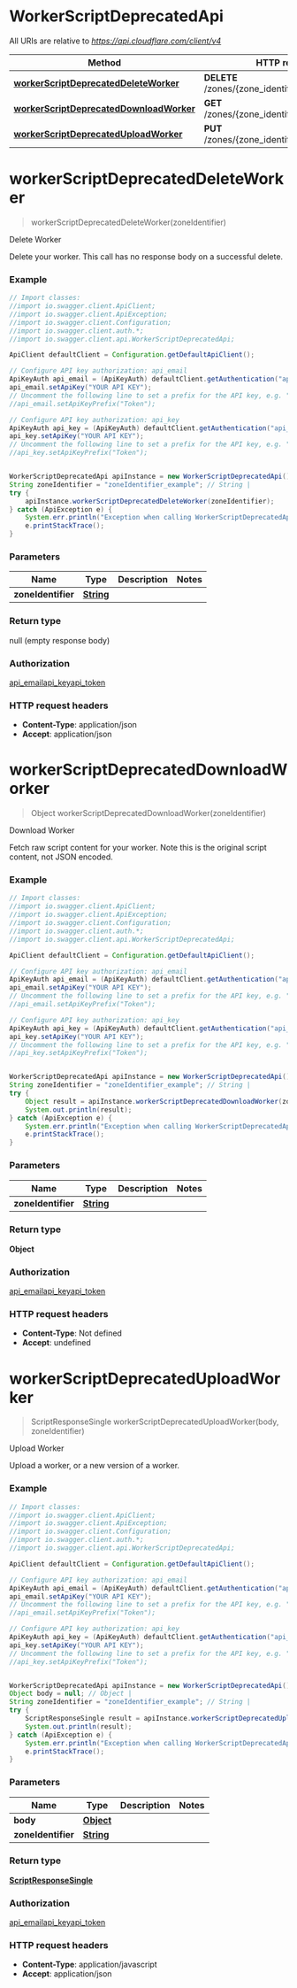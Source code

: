 # WorkerScriptDeprecatedApi

All URIs are relative to *https://api.cloudflare.com/client/v4*

Method | HTTP request | Description
------------- | ------------- | -------------
[**workerScriptDeprecatedDeleteWorker**](WorkerScriptDeprecatedApi.md#workerScriptDeprecatedDeleteWorker) | **DELETE** /zones/{zone_identifier}/workers/script | Delete Worker
[**workerScriptDeprecatedDownloadWorker**](WorkerScriptDeprecatedApi.md#workerScriptDeprecatedDownloadWorker) | **GET** /zones/{zone_identifier}/workers/script | Download Worker
[**workerScriptDeprecatedUploadWorker**](WorkerScriptDeprecatedApi.md#workerScriptDeprecatedUploadWorker) | **PUT** /zones/{zone_identifier}/workers/script | Upload Worker

<a name="workerScriptDeprecatedDeleteWorker"></a>
# **workerScriptDeprecatedDeleteWorker**
> workerScriptDeprecatedDeleteWorker(zoneIdentifier)

Delete Worker

Delete your worker. This call has no response body on a successful delete.

### Example
```java
// Import classes:
//import io.swagger.client.ApiClient;
//import io.swagger.client.ApiException;
//import io.swagger.client.Configuration;
//import io.swagger.client.auth.*;
//import io.swagger.client.api.WorkerScriptDeprecatedApi;

ApiClient defaultClient = Configuration.getDefaultApiClient();

// Configure API key authorization: api_email
ApiKeyAuth api_email = (ApiKeyAuth) defaultClient.getAuthentication("api_email");
api_email.setApiKey("YOUR API KEY");
// Uncomment the following line to set a prefix for the API key, e.g. "Token" (defaults to null)
//api_email.setApiKeyPrefix("Token");

// Configure API key authorization: api_key
ApiKeyAuth api_key = (ApiKeyAuth) defaultClient.getAuthentication("api_key");
api_key.setApiKey("YOUR API KEY");
// Uncomment the following line to set a prefix for the API key, e.g. "Token" (defaults to null)
//api_key.setApiKeyPrefix("Token");


WorkerScriptDeprecatedApi apiInstance = new WorkerScriptDeprecatedApi();
String zoneIdentifier = "zoneIdentifier_example"; // String | 
try {
    apiInstance.workerScriptDeprecatedDeleteWorker(zoneIdentifier);
} catch (ApiException e) {
    System.err.println("Exception when calling WorkerScriptDeprecatedApi#workerScriptDeprecatedDeleteWorker");
    e.printStackTrace();
}
```

### Parameters

Name | Type | Description  | Notes
------------- | ------------- | ------------- | -------------
 **zoneIdentifier** | [**String**](.md)|  |

### Return type

null (empty response body)

### Authorization

[api_email](../README.md#api_email)[api_key](../README.md#api_key)[api_token](../README.md#api_token)

### HTTP request headers

 - **Content-Type**: application/json
 - **Accept**: application/json

<a name="workerScriptDeprecatedDownloadWorker"></a>
# **workerScriptDeprecatedDownloadWorker**
> Object workerScriptDeprecatedDownloadWorker(zoneIdentifier)

Download Worker

Fetch raw script content for your worker. Note this is the original script content, not JSON encoded.

### Example
```java
// Import classes:
//import io.swagger.client.ApiClient;
//import io.swagger.client.ApiException;
//import io.swagger.client.Configuration;
//import io.swagger.client.auth.*;
//import io.swagger.client.api.WorkerScriptDeprecatedApi;

ApiClient defaultClient = Configuration.getDefaultApiClient();

// Configure API key authorization: api_email
ApiKeyAuth api_email = (ApiKeyAuth) defaultClient.getAuthentication("api_email");
api_email.setApiKey("YOUR API KEY");
// Uncomment the following line to set a prefix for the API key, e.g. "Token" (defaults to null)
//api_email.setApiKeyPrefix("Token");

// Configure API key authorization: api_key
ApiKeyAuth api_key = (ApiKeyAuth) defaultClient.getAuthentication("api_key");
api_key.setApiKey("YOUR API KEY");
// Uncomment the following line to set a prefix for the API key, e.g. "Token" (defaults to null)
//api_key.setApiKeyPrefix("Token");


WorkerScriptDeprecatedApi apiInstance = new WorkerScriptDeprecatedApi();
String zoneIdentifier = "zoneIdentifier_example"; // String | 
try {
    Object result = apiInstance.workerScriptDeprecatedDownloadWorker(zoneIdentifier);
    System.out.println(result);
} catch (ApiException e) {
    System.err.println("Exception when calling WorkerScriptDeprecatedApi#workerScriptDeprecatedDownloadWorker");
    e.printStackTrace();
}
```

### Parameters

Name | Type | Description  | Notes
------------- | ------------- | ------------- | -------------
 **zoneIdentifier** | [**String**](.md)|  |

### Return type

**Object**

### Authorization

[api_email](../README.md#api_email)[api_key](../README.md#api_key)[api_token](../README.md#api_token)

### HTTP request headers

 - **Content-Type**: Not defined
 - **Accept**: undefined

<a name="workerScriptDeprecatedUploadWorker"></a>
# **workerScriptDeprecatedUploadWorker**
> ScriptResponseSingle workerScriptDeprecatedUploadWorker(body, zoneIdentifier)

Upload Worker

Upload a worker, or a new version of a worker.

### Example
```java
// Import classes:
//import io.swagger.client.ApiClient;
//import io.swagger.client.ApiException;
//import io.swagger.client.Configuration;
//import io.swagger.client.auth.*;
//import io.swagger.client.api.WorkerScriptDeprecatedApi;

ApiClient defaultClient = Configuration.getDefaultApiClient();

// Configure API key authorization: api_email
ApiKeyAuth api_email = (ApiKeyAuth) defaultClient.getAuthentication("api_email");
api_email.setApiKey("YOUR API KEY");
// Uncomment the following line to set a prefix for the API key, e.g. "Token" (defaults to null)
//api_email.setApiKeyPrefix("Token");

// Configure API key authorization: api_key
ApiKeyAuth api_key = (ApiKeyAuth) defaultClient.getAuthentication("api_key");
api_key.setApiKey("YOUR API KEY");
// Uncomment the following line to set a prefix for the API key, e.g. "Token" (defaults to null)
//api_key.setApiKeyPrefix("Token");


WorkerScriptDeprecatedApi apiInstance = new WorkerScriptDeprecatedApi();
Object body = null; // Object | 
String zoneIdentifier = "zoneIdentifier_example"; // String | 
try {
    ScriptResponseSingle result = apiInstance.workerScriptDeprecatedUploadWorker(body, zoneIdentifier);
    System.out.println(result);
} catch (ApiException e) {
    System.err.println("Exception when calling WorkerScriptDeprecatedApi#workerScriptDeprecatedUploadWorker");
    e.printStackTrace();
}
```

### Parameters

Name | Type | Description  | Notes
------------- | ------------- | ------------- | -------------
 **body** | [**Object**](Object.md)|  |
 **zoneIdentifier** | [**String**](.md)|  |

### Return type

[**ScriptResponseSingle**](ScriptResponseSingle.md)

### Authorization

[api_email](../README.md#api_email)[api_key](../README.md#api_key)[api_token](../README.md#api_token)

### HTTP request headers

 - **Content-Type**: application/javascript
 - **Accept**: application/json

